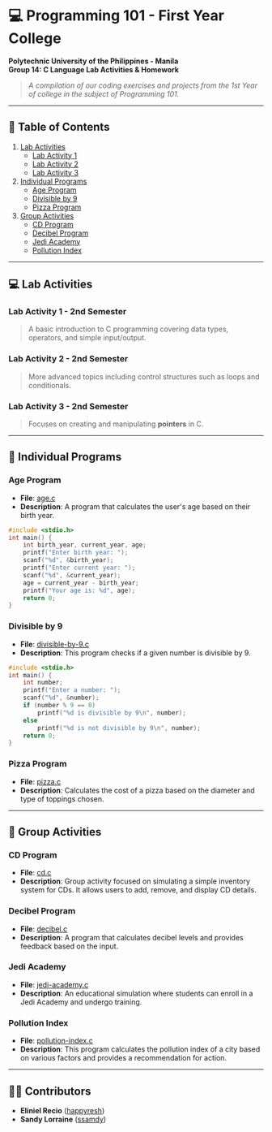 # 💻 Programming 101 - First Year College

**Polytechnic University of the Philippines - Manila**  
**Group 14: C Language Lab Activities & Homework**  
> *A compilation of our coding exercises and projects from the 1st Year of college in the subject of Programming 101.*

---

## 📂 Table of Contents
1. [Lab Activities](#lab-activities)
   - [Lab Activity 1](#lab-activity-1---2nd-semester)
   - [Lab Activity 2](#lab-activity-2---2nd-semester)
   - [Lab Activity 3](#lab-activity-3---2nd-semester)
2. [Individual Programs](#individual-programs)
   - [Age Program](#age-program)
   - [Divisible by 9](#divisible-by-9)
   - [Pizza Program](#pizza-program)
3. [Group Activities](#group-activities)
   - [CD Program](#cd-program)
   - [Decibel Program](#decibel-program)
   - [Jedi Academy](#jedi-academy)
   - [Pollution Index](#pollution-index)

---

## 💻 Lab Activities

### Lab Activity 1 - 2nd Semester
> A basic introduction to C programming covering data types, operators, and simple input/output.

### Lab Activity 2 - 2nd Semester
> More advanced topics including control structures such as loops and conditionals.

### Lab Activity 3 - 2nd Semester
> Focuses on creating and manipulating **pointers** in C.

---

## 📝 Individual Programs

### Age Program
- **File**: [age.c](./age.c)
- **Description**: A program that calculates the user's age based on their birth year.

```c
#include <stdio.h>
int main() {
    int birth_year, current_year, age;
    printf("Enter birth year: ");
    scanf("%d", &birth_year);
    printf("Enter current year: ");
    scanf("%d", &current_year);
    age = current_year - birth_year;
    printf("Your age is: %d", age);
    return 0;
}
```

### Divisible by 9
- **File**: [divisible-by-9.c](./divisible-by-9.c)
- **Description**: This program checks if a given number is divisible by 9.

```c
#include <stdio.h>
int main() {
    int number;
    printf("Enter a number: ");
    scanf("%d", &number);
    if (number % 9 == 0)
        printf("%d is divisible by 9\n", number);
    else
        printf("%d is not divisible by 9\n", number);
    return 0;
}
```

### Pizza Program
- **File**: [pizza.c](./pizza.c)
- **Description**: Calculates the cost of a pizza based on the diameter and type of toppings chosen.

---

## 🤝 Group Activities

### CD Program
- **File**: [cd.c](./cd.c)
- **Description**: Group activity focused on simulating a simple inventory system for CDs. It allows users to add, remove, and display CD details.

### Decibel Program
- **File**: [decibel.c](./decibel.c)
- **Description**: A program that calculates decibel levels and provides feedback based on the input.

### Jedi Academy
- **File**: [jedi-academy.c](./jedi-academy.c)
- **Description**: An educational simulation where students can enroll in a Jedi Academy and undergo training.

### Pollution Index
- **File**: [pollution-index.c](./pollution-index.c)
- **Description**: This program calculates the pollution index of a city based on various factors and provides a recommendation for action.

---

## 👨‍💻 Contributors

- **Eliniel Recio** ([happyresh](https://github.com/happyresh))  
- **Sandy Lorraine** ([ssamdy](https://github.com/ssamdy))
